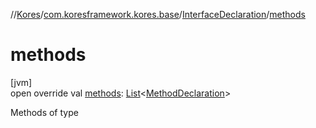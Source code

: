 //[Kores](../../../index.md)/[com.koresframework.kores.base](../index.md)/[InterfaceDeclaration](index.md)/[methods](methods.md)

# methods

[jvm]\
open override val [methods](methods.md): [List](https://kotlinlang.org/api/latest/jvm/stdlib/kotlin.collections/-list/index.html)<[MethodDeclaration](../-method-declaration/index.md)>

Methods of type
